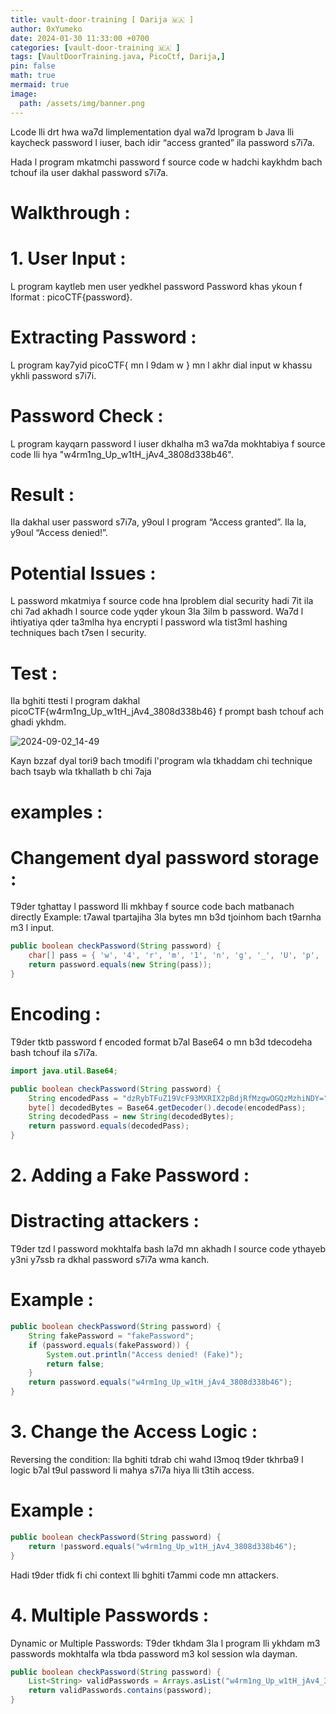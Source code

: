 ```yaml
---
title: vault-door-training [ Darija 🇲🇦 ]
author: 0xYumeko
date: 2024-01-30 11:33:00 +0700
categories: [vault-door-training 🇲🇦 ]
tags: [VaultDoorTraining.java, PicoCtf, Darija,]
pin: false
math: true
mermaid: true
image:
  path: /assets/img/banner.png
---
```


Lcode lli drt hwa wa7d limplementation dyal wa7d lprogram b Java lli kaycheck password l iuser, bach idir “access granted” ila password s7i7a.

Hada l program mkatmchi password f source code  w hadchi kaykhdm bach tchouf ila user dakhal password s7i7a.

<h1>Walkthrough :</h1>

<h1>1. User Input : </h1> L program kaytleb men user yedkhel password  Password khas ykoun f lformat : picoCTF{password}.

<h1>Extracting Password :</h1> L program kay7yid picoCTF{ mn l 9dam w } mn l akhr dial input w khassu ykhli password s7i7i.

<h1>Password Check :</h1> L program kayqarn password l iuser dkhalha m3 wa7da mokhtabiya f source code lli hya "w4rm1ng_Up_w1tH_jAv4_3808d338b46".

<h1>Result :</h1> Ila dakhal user password s7i7a, y9oul l program “Access granted”. Ila la, y9oul “Access denied!”.

<h1>Potential Issues :</h1>

L password mkatmiya f source code  hna lproblem dial security hadi  7it ila chi 7ad akhadh l source code  yqder ykoun 3la 3ilm b password.
Wa7d l ihtiyatiya qder ta3mlha hya encrypti l password wla tist3ml hashing techniques bach t7sen l security.

<h1>Test :</h1> Ila bghiti ttesti l program  dakhal picoCTF{w4rm1ng_Up_w1tH_jAv4_3808d338b46} f prompt bash tchouf ach ghadi ykhdm.

![2024-09-02_14-49](https://github.com/user-attachments/assets/fb03ba2f-649f-412b-94d0-df0c906716be)


Kayn bzzaf dyal tori9 bach tmodifi l'program wla tkhaddam chi technique bach tsayb wla tkhallath b chi 7aja 
<h1>examples : </h1>

<h1>Changement dyal password storage :</h1> T9der tghattay l password lli mkhbay f source code bach matbanach directly  Example: t7awal tpartajiha 3la bytes mn b3d tjoinhom bach t9arnha m3 l input.

```java
public boolean checkPassword(String password) {
    char[] pass = { 'w', '4', 'r', 'm', '1', 'n', 'g', '_', 'U', 'p', '_', 'w', '1', 't', 'H', '_', 'j', 'A', 'v', '4', '_', '3', '8', '0', '8', 'd', '3', '3', '8', 'b', '4', '6' };
    return password.equals(new String(pass));
}
```

<h1>Encoding :</h1>  T9der tktb password f encoded format  b7al Base64  o mn b3d tdecodeha bash tchouf ila s7i7a.

```java
import java.util.Base64;

public boolean checkPassword(String password) {
    String encodedPass = "dzRybTFuZ19VcF93MXRIX2pBdjRfMzgwOGQzMzhiNDY=";
    byte[] decodedBytes = Base64.getDecoder().decode(encodedPass);
    String decodedPass = new String(decodedBytes);
    return password.equals(decodedPass);
}
```

<h1>2. Adding a Fake Password :</h1>


<h1>Distracting attackers :</h1> T9der tzd l password mokhtalfa bash la7d mn akhadh l source code ythayeb  y3ni y7ssb ra dkhal password s7i7a wma kanch. 

<h1>Example :</h1>

```java
public boolean checkPassword(String password) {
    String fakePassword = "fakePassword";
    if (password.equals(fakePassword)) {
        System.out.println("Access denied! (Fake)");
        return false;
    }
    return password.equals("w4rm1ng_Up_w1tH_jAv4_3808d338b46");
}
```

<h1>3. Change the Access Logic :</h1>
Reversing the condition: Ila bghiti tdrab chi wahd l3moq  t9der tkhrba9 l logic b7al t9ul password li mahya s7i7a hiya lli t3tih access. 

<h1>Example :</h1>

```java
public boolean checkPassword(String password) {
    return !password.equals("w4rm1ng_Up_w1tH_jAv4_3808d338b46");
}
```
Hadi t9der tfidk fi chi context lli bghiti t7ammi code mn attackers.


<h1>4. Multiple Passwords :</h1>
Dynamic or Multiple Passwords: T9der tkhdam 3la l program lli ykhdam m3 passwords mokhtalfa wla tbda password m3 kol session wla dayman.


```java
public boolean checkPassword(String password) {
    List<String> validPasswords = Arrays.asList("w4rm1ng_Up_w1tH_jAv4_3808d338b46", "an0ther_Val1d_Pass");
    return validPasswords.contains(password);
}
```




